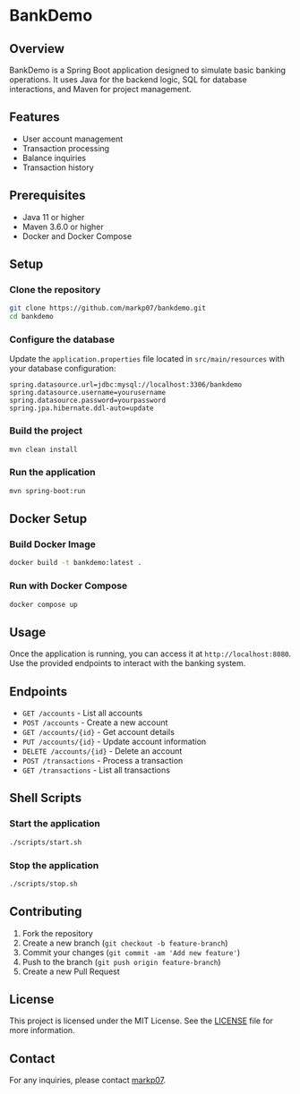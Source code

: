 # BankDemo

## Overview
BankDemo is a Spring Boot application designed to simulate basic banking operations. It uses Java for the backend logic, SQL for database interactions, and Maven for project management.

## Features
- User account management
- Transaction processing
- Balance inquiries
- Transaction history

## Prerequisites
- Java 11 or higher
- Maven 3.6.0 or higher
- Docker and Docker Compose

## Setup

### Clone the repository
```sh
git clone https://github.com/markp07/bankdemo.git
cd bankdemo
```

### Configure the database
Update the `application.properties` file located in `src/main/resources` with your database configuration:
```properties
spring.datasource.url=jdbc:mysql://localhost:3306/bankdemo
spring.datasource.username=yourusername
spring.datasource.password=yourpassword
spring.jpa.hibernate.ddl-auto=update
```

### Build the project
```sh
mvn clean install
```

### Run the application
```sh
mvn spring-boot:run
```

## Docker Setup

### Build Docker Image
```sh
docker build -t bankdemo:latest .
```

### Run with Docker Compose
```sh
docker compose up
```

## Usage
Once the application is running, you can access it at `http://localhost:8080`. Use the provided endpoints to interact with the banking system.

## Endpoints
- `GET /accounts` - List all accounts
- `POST /accounts` - Create a new account
- `GET /accounts/{id}` - Get account details
- `PUT /accounts/{id}` - Update account information
- `DELETE /accounts/{id}` - Delete an account
- `POST /transactions` - Process a transaction
- `GET /transactions` - List all transactions

## Shell Scripts
### Start the application
```sh
./scripts/start.sh
```

### Stop the application
```sh
./scripts/stop.sh
```

## Contributing
1. Fork the repository
2. Create a new branch (`git checkout -b feature-branch`)
3. Commit your changes (`git commit -am 'Add new feature'`)
4. Push to the branch (`git push origin feature-branch`)
5. Create a new Pull Request

## License
This project is licensed under the MIT License. See the [LICENSE](LICENSE) file for more information.

## Contact
For any inquiries, please contact [markp07](https://github.com/markp07).